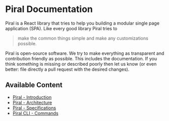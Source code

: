 # Piral Documentation

Piral is a React library that tries to help you building a modular single page application (SPA). Like every good library Piral tries to

> make the common things simple and make any customizations possible.

Piral is open-source software. We try to make everything as transparent and contribution friendly as possible. This includes the documentation. If you think something is missing or described poorly then let us know (or even better: file directly a pull request with the desired changes).

## Available Content

- [Piral - Introduction](./introduction.md)
- [Piral - Architecture](./architecture.md)
- [Piral - Specifications](./spcs/README.md)
- [Piral CLI - Commands](./commands/README.md)
